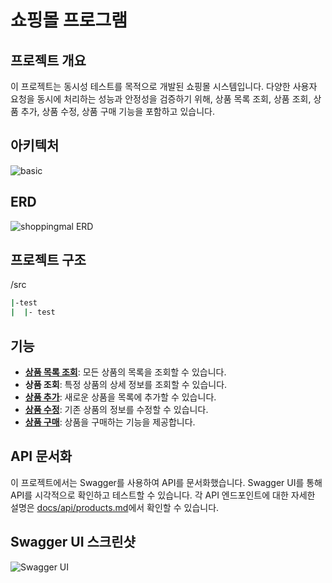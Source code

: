 # 쇼핑몰 프로그램

## 프로젝트 개요
이 프로젝트는 동시성 테스트를 목적으로 개발된 쇼핑몰 시스템입니다. 다양한 사용자 요청을 동시에 처리하는 성능과 안정성을 검증하기 위해, 상품 목록 조회, 상품 조회, 상품 추가, 상품 수정, 상품 구매 기능을 포함하고 있습니다.

## 아키텍처
![basic](https://github.com/user-attachments/assets/5f2813d3-7e16-46f4-b0e9-e58a86a284e3)

## ERD
![shoppingmal ERD](https://github.com/user-attachments/assets/7be8a57e-3490-4250-910b-4a36e88d8b16)

## 프로젝트 구조
/src
```bash
|-test
|  |- test
```

## 기능
- [**상품 목록 조회**](docs/api/products.md#상품-목록-조회): 모든 상품의 목록을 조회할 수 있습니다.
- **상품 조회**: 특정 상품의 상세 정보를 조회할 수 있습니다.
- [**상품 추가**](docs/api/products.md#상품-추가): 새로운 상품을 목록에 추가할 수 있습니다.
- [**상품 수정**](docs/api/products.md#상품-수정): 기존 상품의 정보를 수정할 수 있습니다.
- [**상품 구매**](docs/api/products.md#상품-구매): 상품을 구매하는 기능을 제공합니다.

## API 문서화
이 프로젝트에서는 Swagger를 사용하여 API를 문서화했습니다. Swagger UI를 통해 API를 시각적으로 확인하고 테스트할 수 있습니다. 각 API 엔드포인트에 대한 자세한 설명은 [docs/api/products.md](docs/api/products.md)에서 확인할 수 있습니다.

## Swagger UI 스크린샷
![Swagger UI](https://github.com/user-attachments/assets/5305589f-d37b-4f5c-9d22-0323d36acc68)
